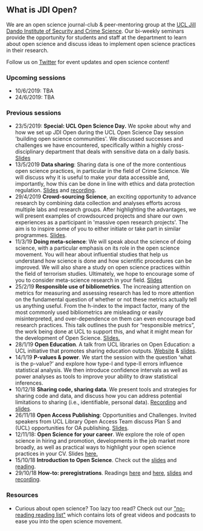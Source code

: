 ## What is JDI Open?

We are an open science journal-club & peer-mentoring group at the [UCL Jill Dando Institute of Security and Crime Science](http://www.ucl.ac.uk/jill-dando-institute). Our bi-weekly seminars provide the opportunity for students and staff at the department to learn about open science and discuss ideas to implement open science practices in their research.

Follow us on [Twitter](https://twitter.com/JDI_Open) for event updates and open science content! 

### Upcoming sessions
- 10/6/2019: TBA
- 24/6/2019: TBA


### Previous sessions
- 23/5/2019: **Special: UCL Open Science Day.** We spoke about why and how we set up JDI Open during the UCL Open Science Day session 'building open science communities'. We discussed successes and challenges we have encountered, specifically within a highly cross-disciplinary department that deals with sensitive data on a daily basis. [Slides](jdiopen.github.io/osday.pdf)
- 13/5/2019 **Data sharing**: Sharing data is one of the more contentious open science practices, in particular in the field of Crime Science. We will discuss why it is useful to make your data accessible and, importantly, how this can be done in line with ethics and data protection regulation. [Slides](jdiopen.github.io/datasharing.pptx) and [recording](https://open-education-repository.ucl.ac.uk//558/). 
- 29/4/2019 **Crowd-sourcing Science**, an exciting opportunity to advance research by combining data collection and analyses efforts across multiple labs and research groups. After highlighting the advantages, we will present examples of crowdsourced projects and share our own experiences as a participant in 'massive open research projects'. The aim is to inspire some of you to either initiate or take part in similar programmes. [Slides](https://jdiopen.github.io/Crowdsourcing%20Research.pdf).
- 11/3/19 **Doing meta-science**: We will speak about the science of doing science, with a particular emphasis on its role in the open science movement. You will hear about influential studies that help us understand how science is done and how scientific procedures can be improved. We will also share a study on open science practices within the field of terrorism studies. Ultimately, we hope to encourage some of you to consider meta-science research in your field. [Slides](jdiopen.github.io/metascience.pptx)
- 25/2/19 **Responsible use of bibliometrics**. The increasing attention on metrics for measuring and assessing research has led to more attention on the fundamental question of whether or not these metrics actually tell us anything useful. From the h-index to the impact factor, many of the most commonly used bibliometrics are misleading or easily misinterpreted, and over-dependence on them can even encourage bad research practices. This talk outlines the push for “responsible metrics”, the work being done at UCL to support this, and what it might mean for the development of Open Science. [Slides.](jdiopen.github.io/bibliometrics.pptx)     
- 28/1/19 **Open Education**. A talk from UCL libraries on Open Education: a UCL initiative that promotes sharing education outputs. [Website](https://www.ucl.ac.uk/open-education/) & [slides](https://open-education-repository.ucl.ac.uk/id/document/1014).      
- 14/1/19 **P-values & power**. We start the session with the question ‘what is the p-value?’ and explore how type-I and type-II errors influence statistical analysis. We then introduce confidence intervals as well as power analyses as tools to improve your ability to draw statistical inferences.
- 10/12/18 **Sharing code, sharing data**. We present tools and strategies for sharing code and data, and discuss how you can address potential limitations to sharing (i.e., identifiable, personal data). [Recording](https://mediacentral.ucl.ac.uk/Play/16095) and [slides](jdiopen.github.io/codesharing.pdf). 
- 26/11/18 **Open Access Publishing**: Opportunities and Challenges. Invited speakers from UCL Library Open Access Team discuss Plan S and (UCL) opportunities for OA publishing. [Slides](jdiopen.github.io/openaccess.ppt).
- 12/11/18: **Open Science for your career**. We explore the role of open science in hiring and promotion, developments in the job market more broadly, as well as practical ways to highlight your open science practices in your CV. Slides [here.](jdiopen.github.io/openscience_dscs_12112018.pptx)
- 15/10/18 **Introduction to Open Science**. Check out the [slides](jdiopen.github.io/introduction_slides.pptx) and [reading](https://psyarxiv.com/ak6jr).
- 29/10/18 **How-to: preregistrations**. Readings [here](https://osf.io/2dxu5/) and [here](https://www.sciencedirect.com/science/article/pii/S0022103116301925), [slides](jdiopen.github.io/preregistrations.pptx) and [recording](https://mediacentral.ucl.ac.uk/Player/48885135).
      

### Resources
- Curious about open science? Too lazy too read? Check out our ["no-reading reading list"](https://jdiopen.github.io/noreading.pdf) which contains lots of great videos and podcasts to ease you into the open science movement. 
